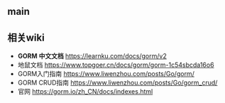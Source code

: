 ## main







## 相关wiki

- **GORM 中文文档**  https://learnku.com/docs/gorm/v2
- 地鼠文档 https://www.topgoer.cn/docs/gorm/gorm-1c54sbcda16o6
- GORM入门指南 https://www.liwenzhou.com/posts/Go/gorm/
- GORM CRUD指南 https://www.liwenzhou.com/posts/Go/gorm_crud/
- 官网 https://gorm.io/zh_CN/docs/indexes.html